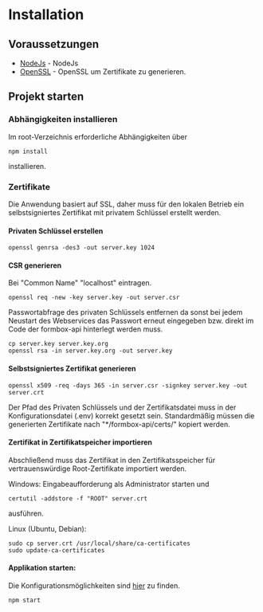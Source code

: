 # Installation

## Voraussetzungen

* [NodeJs](https://nodejs.org/de/) - NodeJs
* [OpenSSL](https://www.openssl.org/source/) - OpenSSL um Zertifikate zu generieren.


## Projekt starten

### Abhängigkeiten installieren
Im root-Verzeichnis erforderliche Abhängigkeiten über

```
npm install
```
installieren.

### Zertifikate
Die Anwendung basiert auf SSL, daher muss für den lokalen Betrieb ein selbstsigniertes Zertifikat mit privatem Schlüssel erstellt werden.

#### Privaten Schlüssel erstellen

```
openssl genrsa -des3 -out server.key 1024
```

#### CSR generieren
Bei "Common Name" "localhost" eintragen.

```
openssl req -new -key server.key -out server.csr
```

Passwortabfrage des privaten Schlüssels entfernen da sonst bei jedem Neustart des Webservices das Passwort erneut eingegeben bzw. direkt im Code
der formbox-api hinterlegt werden muss.

```
cp server.key server.key.org
openssl rsa -in server.key.org -out server.key
```

#### Selbstsigniertes Zertifikat generieren

```
openssl x509 -req -days 365 -in server.csr -signkey server.key -out server.crt
```

Der Pfad des Privaten Schlüssels und der Zertifikatsdatei muss in der Konfigurationsdatei (.env) korrekt gesetzt sein.
Standardmäßig müssen die generierten Zertifikate nach "*/formbox-api/certs/" kopiert werden.

#### Zertifikat in Zertifikatspeicher importieren

Abschließend muss das Zertifikat in den Zertifikatsspeicher für vertrauenswürdige Root-Zertifikate importiert werden.

Windows:
Eingabeaufforderung als Administrator starten und

```
certutil -addstore -f "ROOT" server.crt
```
ausführen.

Linux (Ubuntu, Debian):

```
sudo cp server.crt /usr/local/share/ca-certificates
sudo update-ca-certificates
```

#### Applikation starten:
Die Konfigurationsmöglichkeiten sind [hier](konfiguration.md) zu finden.

```
npm start
```
